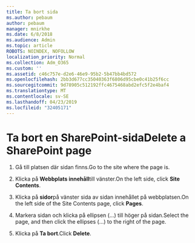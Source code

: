 ```yaml
---
title: Ta bort sida
ms.author: pebaum
author: pebaum
manager: mnirkhe
ms.date: 6/8/2018
ms.audience: Admin
ms.topic: article
ROBOTS: NOINDEX, NOFOLLOW
localization_priority: Normal
ms.collection: Adm_O365
ms.custom: ''
ms.assetid: c46c757e-d2e6-46e9-95b2-5b47bb4bd572
ms.openlocfilehash: 2bb3d677cc35040363f6806d95cbe0c41b25f6cc
ms.sourcegitcommit: 9d78905c512192ffc4675468abd2efc5f2e4baf4
ms.translationtype: MT
ms.contentlocale: sv-SE
ms.lasthandoff: 04/23/2019
ms.locfileid: "32405171"
---
```

# <a name="delete-a-sharepoint-page"></a><span data-ttu-id="07298-102">Ta bort en SharePoint-sida</span><span class="sxs-lookup"><span data-stu-id="07298-102">Delete a SharePoint page</span></span>

1. <span data-ttu-id="07298-103">Gå till platsen där sidan finns.</span><span class="sxs-lookup"><span data-stu-id="07298-103">Go to the site where the page is.</span></span>
    
2. <span data-ttu-id="07298-104">Klicka på **Webbplats innehåll**till vänster.</span><span class="sxs-lookup"><span data-stu-id="07298-104">On the left side, click **Site Contents**.</span></span>
    
3. <span data-ttu-id="07298-105">Klicka på **sidor**på vänster sida av sidan innehållet på webbplatsen.</span><span class="sxs-lookup"><span data-stu-id="07298-105">On the left side of the Site Contents page, click **Pages**.</span></span>
    
4. <span data-ttu-id="07298-106">Markera sidan och klicka på ellipsen (...) till höger på sidan.</span><span class="sxs-lookup"><span data-stu-id="07298-106">Select the page, and then click the ellipses (...) to the right of the page.</span></span>
    
5. <span data-ttu-id="07298-107">Klicka på **Ta bort**.</span><span class="sxs-lookup"><span data-stu-id="07298-107">Click **Delete**.</span></span>
    

